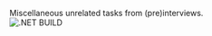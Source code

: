 Miscellaneous unrelated tasks from (pre)interviews.  
![.NET BUILD](https://github.com/vnmtwo/Tasks/actions/workflows/dotnet.yml/badge.svg)
